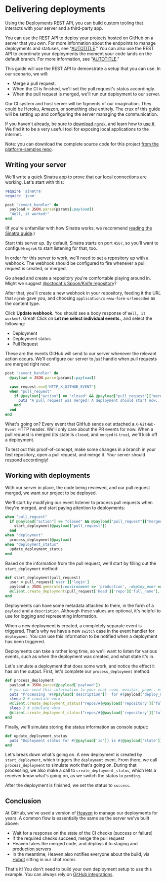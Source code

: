 # Delivering deployments

Using the Deployments REST API, you can build custom tooling that interacts with your server and a third-party app.

You can use the REST API to deploy your projects hosted on GitHub on a server that you own. For more information about the endpoints to manage deployments and statuses, see "[AUTOTITLE](/rest/deployments)." You can also use the REST API to coordinate your deployments the moment your code lands on the default branch. For more information, see "[AUTOTITLE](/rest/guides/building-a-ci-server)."

This guide will use the REST API to demonstrate a setup that you can use.
In our scenario, we will:

- Merge a pull request.
- When the CI is finished, we'll set the pull request's status accordingly.
- When the pull request is merged, we'll run our deployment to our server.

Our CI system and host server will be figments of our imagination. They could be
Heroku, Amazon, or something else entirely. The crux of this guide will be setting up
and configuring the server managing the communication.

If you haven't already, be sure to [download `ngrok`][ngrok], and learn how
to [use it][using ngrok]. We find it to be a very useful tool for exposing local
applications to the internet.

Note: you can download the complete source code for this project
[from the platform-samples repo][platform samples].

## Writing your server

We'll write a quick Sinatra app to prove that our local connections are working.
Let's start with this:

``` ruby
require 'sinatra'
require 'json'

post '/event_handler' do
  payload = JSON.parse(params[:payload])
  "Well, it worked!"
end
```

(If you're unfamiliar with how Sinatra works, we recommend [reading the Sinatra guide][Sinatra].)

Start this server up. By default, Sinatra starts on port `4567`, so you'll want
to configure `ngrok` to start listening for that, too.

In order for this server to work, we'll need to set a repository up with a webhook. The webhook should be configured to fire whenever a pull request is created, or merged.

Go ahead and create a repository you're comfortable playing around in. Might we
suggest [@octocat's Spoon/Knife repository](https://github.com/octocat/Spoon-Knife)?

After that, you'll create a new webhook in your repository, feeding it the URL that `ngrok` gave you, and choosing `application/x-www-form-urlencoded` as the content type.

Click **Update webhook**. You should see a body response of `Well, it worked!`.
Great! Click on **Let me select individual events.**, and select the following:

- Deployment
- Deployment status
- Pull Request

These are the events GitHub will send to our server whenever the relevant action
occurs. We'll configure our server to _just_ handle when pull requests are merged
right now:

``` ruby
post '/event_handler' do
  @payload = JSON.parse(params[:payload])

  case request.env['HTTP_X_GITHUB_EVENT']
  when "pull_request"
    if @payload["action"] == "closed" && @payload["pull_request"]["merged"]
      puts "A pull request was merged! A deployment should start now..."
    end
  end
end
```

What's going on? Every event that GitHub sends out attached a `X-GitHub-Event`
HTTP header. We'll only care about the PR events for now. When a pull request is
merged (its state is `closed`, and `merged` is `true`), we'll kick off a deployment.

To test out this proof-of-concept, make some changes in a branch in your test
repository, open a pull request, and merge it. Your server should respond accordingly!

## Working with deployments

With our server in place, the code being reviewed, and our pull request
merged, we want our project to be deployed.

We'll start by modifying our event listener to process pull requests when they're
merged, and start paying attention to deployments:

``` ruby
when "pull_request"
  if @payload["action"] == "closed" && @payload["pull_request"]["merged"]
    start_deployment(@payload["pull_request"])
  end
when "deployment"
  process_deployment(@payload)
when "deployment_status"
  update_deployment_status
end
```

Based on the information from the pull request, we'll start by filling out the
`start_deployment` method:

``` ruby
def start_deployment(pull_request)
  user = pull_request['user']['login']
  payload = JSON.generate(:environment => 'production', :deploy_user => user)
  @client.create_deployment(pull_request['head']['repo']['full_name'], pull_request['head']['sha'], {:payload => payload, :description => "Deploying my sweet branch"})
end
```

Deployments can have some metadata attached to them, in the form of a `payload`
and a `description`. Although these values are optional, it's helpful to use
for logging and representing information.

When a new deployment is created, a completely separate event is triggered. That's
why we have a new `switch` case in the event handler for `deployment`. You can
use this information to be notified when a deployment has been triggered.

Deployments can take a rather long time, so we'll want to listen for various events,
such as when the deployment was created, and what state it's in.

Let's simulate a deployment that does some work, and notice the effect it has on
the output. First, let's complete our `process_deployment` method:

``` ruby
def process_deployment
  payload = JSON.parse(@payload['payload'])
  # you can send this information to your chat room, monitor, pager, etc.
  puts "Processing '#{@payload['description']}' for #{payload['deploy_user']} to #{payload['environment']}"
  sleep 2 # simulate work
  @client.create_deployment_status("repos/#{@payload['repository']['full_name']}/deployments/#{@payload['id']}", 'pending')
  sleep 2 # simulate work
  @client.create_deployment_status("repos/#{@payload['repository']['full_name']}/deployments/#{@payload['id']}", 'success')
end
```

Finally, we'll simulate storing the status information as console output:

``` ruby
def update_deployment_status
  puts "Deployment status for #{@payload['id']} is #{@payload['state']}"
end
```

Let's break down what's going on. A new deployment is created by `start_deployment`,
which triggers the `deployment` event. From there, we call `process_deployment`
to simulate work that's going on. During that processing, we also make a call to
`create_deployment_status`, which lets a receiver know what's going on, as we
switch the status to `pending`.

After the deployment is finished, we set the status to `success`.

## Conclusion

At GitHub, we've used a version of [Heaven][heaven] to manage
our deployments for years. A common flow is essentially the same as the
server we've built above:

- Wait for a response on the state of the CI checks (success or failure)
- If the required checks succeed, merge the pull request
- Heaven takes the merged code, and deploys it to staging and production servers
- In the meantime, Heaven also notifies everyone about the build, via [Hubot][hubot] sitting in our chat rooms

That's it! You don't need to build your own deployment setup to use this example.
You can always rely on [GitHub integrations][integrations].

[deploy API]: /rest/repos#deployments
[status API]: /rest/guides/building-a-ci-server
[ngrok]: https://ngrok.com/
[using ngrok]: /webhooks-and-events/webhooks/configuring-your-server-to-receive-payloads#using-ngrok
[platform samples]: https://github.com/github/platform-samples/tree/master/api/ruby/delivering-deployments
[Sinatra]: http://www.sinatrarb.com/
[webhook]: /webhooks-and-events/webhooks/about-webhooks
[octokit.rb]: https://github.com/octokit/octokit.rb
[access token]: /authentication/keeping-your-account-and-data-secure/creating-a-personal-access-token
[travis api]: https://api.travis-ci.com/docs/
[janky]: https://github.com/github/janky
[heaven]: https://github.com/atmos/heaven
[hubot]: https://github.com/github/hubot
[integrations]: https://github.com/integrations
